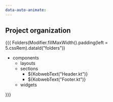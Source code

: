 ```yaml
---
data-auto-animate:
---
```


## <span data-id="title">Project organization</span>

{{{ Folders(Modifier.fillMaxWidth().padding(left = 5.cssRem).dataId("folders"))

* components
  * layouts
  * sections
    * ${KobwebText("Header.kt")}
    * ${KobwebText("Footer.kt")}
  * widgets

}}}
